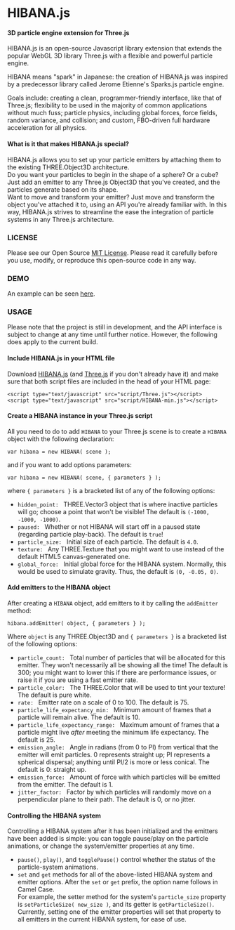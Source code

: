 HIBANA.js
=========

#### 3D particle engine extension for Three.js ####

HIBANA.js is an open-source Javascript library extension that extends the popular WebGL 3D library Three.js with a flexible and powerful particle engine. 

HIBANA means "spark" in Japanese: the creation of HIBANA.js was inspired by a predecessor library called Jerome Etienne's Sparks.js particle engine.

Goals include: creating a clean, programmer-friendly interface, like that of Three.js; flexibility to be used in the majority of common applications without much fuss; particle physics, including global forces, force fields, random variance, and collision; and custom, FBO-driven full hardware acceleration for all physics.


#### What is it that makes HIBANA.js special? ####
HIBANA.js allows you to set up your particle emitters by attaching them to the existing THREE.Object3D architecture.   
Do you want your particles to begin in the shape of a sphere? Or a cube? Just add an emitter to any Three.js Object3D that you've created, and the particles generate based on its shape.  
Want to move and transform your emitter? Just move and transform the object you've attached it to, using an API you're already familiar with.
In this way, HIBANA.js strives to streamline the ease the integration of particle systems in any Three.js architecture.


### LICENSE ###

Please see our Open Source [MIT License](https://https://github.com/MichaelABarger/HIBANA.js/blob/master/LICENSE). Please read it carefully before you use, modify, or reproduce this open-source code in any way.

### DEMO ###
An example can be seen [here](michaelabarger.github.com/examples/HIBANA-test.html).


### USAGE ###

Please note that the project is still in development, and the API interface is subject to change at any time until further notice. However, the following does apply to the current build.

#### Include HIBANA.js in your HTML file ####

Download [HIBANA.js](https://https://github.com/MichaelABarger/HIBANA.js/blob/master/build/HIBANA-min.js) (and [Three.js](https://github.com/mrdoob/three.js/blob/master/build/Three.js) if you don't already have it) and make sure that both script files are included in the head of your HTML page:

	<script type="text/javascript" src="script/Three.js"></script>
	<script type="text/javascript" src="script/HIBANA-min.js"></script>

#### Create a HIBANA instance in your Three.js script ####

All you need to do to add `HIBANA` to your Three.js scene is to create a `HIBANA` object with the following declaration:

	var hibana = new HIBANA( scene );

and if you want to add options parameters:

	var hibana = new HIBANA( scene, { parameters } );

where `{ parameters }` is a bracketed list of any of the following options:

- `hidden_point: ` THREE.Vector3 object that is where inactive particles will go; choose a point that won't be visible! The default is `(-1000, -1000, -1000)`.
- `paused: ` Whether or not HIBANA will start off in a paused state (regarding particle play-back). The default is `true`!
- `particle_size: ` Initial size of each particle. The default is `4.0`.
- `texture: ` Any THREE.Texture that you might want to use instead of the default HTML5 canvas-generated one.
- `global_force: ` Initial global force for the HIBANA system. Normally, this would be used to simulate gravity. Thus, the default is `(0, -0.05, 0)`.

#### Add emitters to the HIBANA object ####

After creating a `HIBANA` object, add emitters to it by calling the `addEmitter` method:

	hibana.addEmitter( object, { parameters } );
	
Where `object` is any THREE.Object3D and `{ parameters }` is a bracketed list of the following options:

- `particle_count: ` Total number of particles that will be allocated for this emitter. They won't necessarily all be showing all the time! The default is 300; you might want to lower this if there are performance issues, or raise it if you are using a fast emitter rate.
- `particle_color: ` The THREE.Color that will be used to tint your texture! The default is pure white.
- `rate: ` Emitter rate on a scale of 0 to 100. The default is 75.
- `particle_life_expectancy_min: ` Minimum amount of frames that a particle will remain alive. The default is 10.
- `particle_life_expectancy_range: ` Maximum amount of frames that a particle might live *after* meeting the minimum life expectancy. The default is 25.
- `emission_angle: ` Angle in radians (from 0 to PI) from vertical that the emitter will emit particles. 0 represents straight up; PI represents a spherical dispersal; anything until PI/2 is more or less conical. The default is 0: straight up.
- `emission_force: ` Amount of force with which particles will be emitted from the emitter. The default is 1.
- `jitter_factor: ` Factor by which particles will randomly move on a perpendicular plane to their path. The default is 0, or no jitter.

#### Controlling the HIBANA system ####

Controlling a HIBANA system after it has been initialized and the emitters have been added is simple: you can toggle pause/play on the particle animations, or change the system/emitter properties at any time.

- `pause()`, `play()`, and `togglePause()` control whether the status of the particle-system animations.
- `set` and `get` methods for all of the above-listed HIBANA system and emitter options. After the `set` or `get` prefix, the option name follows in Camel Case.   
For example, the setter method for the system's `particle_size` property is `setParticleSize( new_size )`, and its getter is `getParticleSize()`. 
Currently, setting one of the emitter properties will set that property to all emitters in the current HIBANA system, for ease of use.